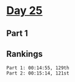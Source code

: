 # [Day 25](https://adventofcode.com/2023/day/25)

## Part 1

## Rankings

    Part 1: 00:14:55, 129th
    Part 2: 00:15:14, 121st
